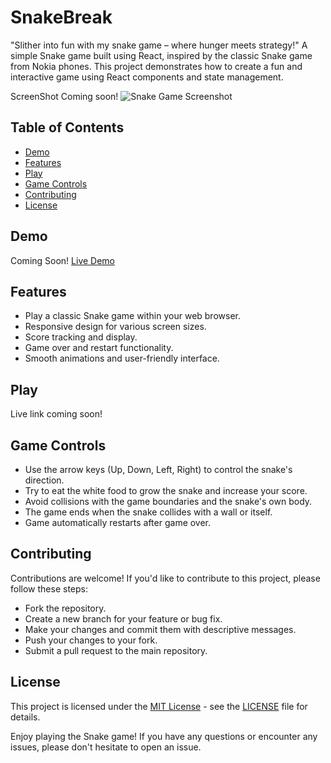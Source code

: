 # SnakeBreak

"Slither into fun with my snake game – where hunger meets strategy!" A simple Snake game built using React, inspired by the classic Snake game from Nokia phones. This project demonstrates how to create a fun and interactive game using React components and state management.

ScreenShot Coming soon!
![Snake Game Screenshot](screenshot.png)


## Table of Contents

- [Demo](#demo)
- [Features](#features)
- [Play](#play)
- [Game Controls](#game-controls)
- [Contributing](#contributing)
- [License](#license)

## Demo

Coming Soon!
[Live Demo](https://your-game-demo-link.com)

## Features

- Play a classic Snake game within your web browser.
- Responsive design for various screen sizes.
- Score tracking and display.
- Game over and restart functionality.
- Smooth animations and user-friendly interface.

## Play

Live link coming soon!

## Game Controls

- Use the arrow keys (Up, Down, Left, Right) to control the snake's direction.
- Try to eat the white food to grow the snake and increase your score.
- Avoid collisions with the game boundaries and the snake's own body.
- The game ends when the snake collides with a wall or itself.
- Game automatically restarts after game over.

## Contributing

Contributions are welcome! If you'd like to contribute to this project, please follow these steps:

- Fork the repository.
- Create a new branch for your feature or bug fix.
- Make your changes and commit them with descriptive messages.
- Push your changes to your fork.
- Submit a pull request to the main repository.
  
## License

This project is licensed under the [MIT License](LICENSE) - see the [LICENSE](LICENSE) file for details.

Enjoy playing the Snake game! If you have any questions or encounter any issues, please don't hesitate to open an issue.


